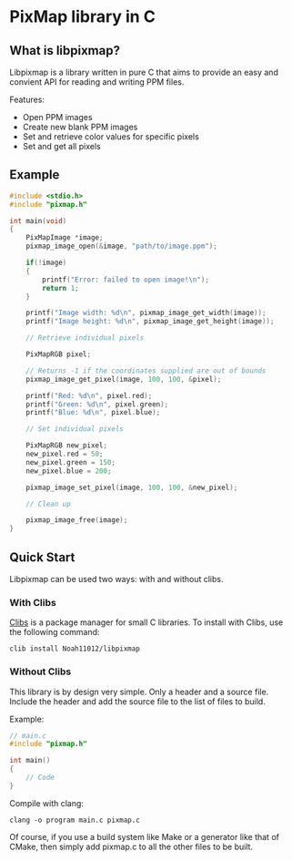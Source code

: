 # PixMap library in C

## What is libpixmap?

Libpixmap is a library written in pure C that aims to provide an easy and convient API for reading and writing PPM files.

Features:

* Open PPM images
* Create new blank PPM images
* Set and retrieve color values for specific pixels
* Set and get all pixels

## Example

```cpp
#include <stdio.h>
#include "pixmap.h"

int main(void)
{
    PixMapImage *image;
    pixmap_image_open(&image, "path/to/image.ppm");

    if(!image)
    {
        printf("Error: failed to open image!\n");
        return 1;
    }

    printf("Image width: %d\n", pixmap_image_get_width(image));
    printf("Image height: %d\n", pixmap_image_get_height(image));

    // Retrieve individual pixels

    PixMapRGB pixel;

    // Returns -1 if the coordinates supplied are out of bounds
    pixmap_image_get_pixel(image, 100, 100, &pixel);

    printf("Red: %d\n", pixel.red);
    printf("Green: %d\n", pixel.green);
    printf("Blue: %d\n", pixel.blue);

    // Set individual pixels

    PixMapRGB new_pixel;
    new_pixel.red = 50;
    new_pixel.green = 150;
    new_pixel.blue = 200;

    pixmap_image_set_pixel(image, 100, 100, &new_pixel);

    // Clean up

    pixmap_image_free(image);
}
```

## Quick Start

Libpixmap can be used two ways: with and without clibs.

### With Clibs

[Clibs](https://github.com/clibs/clib) is a package manager for small C libraries. To install with Clibs, use the following command:

`clib install Noah11012/libpixmap`

### Without Clibs

This library is by design very simple. Only a header and a source file. Include the header and add the source file to the list of files to build.

Example:

```cpp
// main.c
#include "pixmap.h"

int main()
{
    // Code
}
```

Compile with clang:

```
clang -o program main.c pixmap.c
```

Of course, if you use a build system like Make or a generator like that of CMake, then simply add pixmap.c to all the other files to be built.
